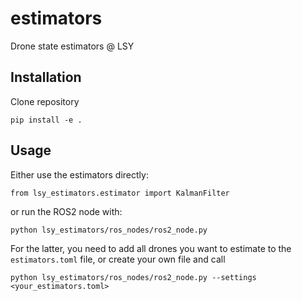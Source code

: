 # estimators
Drone state estimators @ LSY


## Installation
Clone repository

`pip install -e .`

## Usage
Either use the estimators directly:

`from lsy_estimators.estimator import KalmanFilter`

or run the ROS2 node with:

`python lsy_estimators/ros_nodes/ros2_node.py`

For the latter, you need to add all drones you want to estimate to the `estimators.toml` file, or create your own file and call

`python lsy_estimators/ros_nodes/ros2_node.py --settings <your_estimators.toml>`